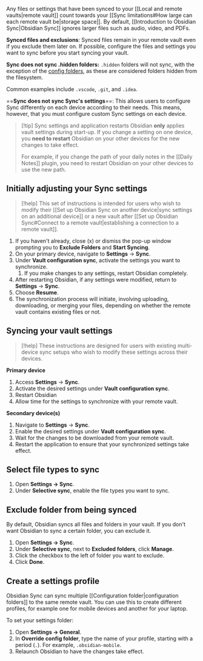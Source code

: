Any files or settings that have been synced to your [[Local and remote vaults|remote vault]] count towards your [[Sync limitations#How large can each remote vault be|storage space]]. By default, [[Introduction to Obsidian Sync|Obsidian Sync]] ignores larger files such as audio, video, and PDFs.

**Synced files and exclusions**:
Synced files remain in your remote vault even if you exclude them later on. If possible, configure the files and settings you want to sync before you start syncing your vault.

**Sync does not sync .hidden folders:**
`.hidden` folders will not sync, with the exception of the [config folders](app://obsidian.md/Config%20folders), as these are considered folders hidden from the filesystem.

Common examples include `.vscode`, `.git`, and `.idea`.

==**Sync does not sync Sync's settings**==:
This allows users to configure Sync differently on each device according to their needs. This means, however, that you must configure custom Sync settings on each device.

> [!tip] Sync settings and application restarts
> Obsidian **only** applies vault settings during start-up. If you change a setting on one device, you **need to restart** Obsidian on your other devices for the new changes to take effect. 
> 
> For example, if you change the path of your daily notes in the [[Daily Notes]] plugin, you need to restart Obsidian on your other devices to use the new path.

## Initially adjusting your Sync settings


> [!help] This set of instructions is intended for users who wish to modify their [[Set up Obsidian Sync on another device|sync settings on an additional device]] or a new vault after [[Set up Obsidian Sync#Connect to a remote vault|establishing a connection to a remote vault]].

1. If you haven't already, close (x) or dismiss the pop-up window prompting you to **Exclude Folders** and **Start Syncing**.
2. On your primary device, navigate to **Settings** → **Sync**.
3. Under **Vault configuration sync**, activate the settings you want to synchronize.
    1. If you make changes to any settings, restart Obsidian completely.
4. After restarting Obsidian, if any settings were modified, return to **Settings** → **Sync**.
5. Choose **Resume**.
6. The synchronization process will initiate, involving uploading, downloading, or merging your files, depending on whether the remote vault contains existing files or not.


## Syncing your vault settings

> [!help] These instructions are designed for users with existing multi-device sync setups who wish to modify these settings across their devices.

**Primary device**
1. Access **Settings** → **Sync**.
2. Activate the desired settings under **Vault configuration sync**.
3. Restart Obsidian
4. Allow time for the settings to synchronize with your remote vault.

**Secondary device(s)**
1. Navigate to **Settings** → **Sync**.
2. Enable the desired settings under **Vault configuration sync**.
3. Wait for the changes to be downloaded from your remote vault.
4. Restart the application to ensure that your synchronized settings take effect.

## Select file types to sync

1. Open **Settings → Sync**.
2. Under **Selective sync**, enable the file types you want to sync.

## Exclude folder from being synced

By default, Obsidian syncs all files and folders in your vault. If you don't want Obsidian to sync a certain folder, you can exclude it.

1. Open **Settings → Sync**.
2. Under **Selective sync**, next to **Excluded folders**, click **Manage**.
3. Click the checkbox to the left of folder you want to exclude.
4. Click **Done**.

## Create a settings profile

Obsidian Sync can sync multiple [[Configuration folder|configuration folders]] to the same remote vault. You can use this to create different profiles, for example one for mobile devices and another for your laptop.

To set your settings folder:

1. Open **Settings → General**.
2. In **Override config folder**, type the name of your profile, starting with a period (`.`). For example, `.obsidian-mobile`.
3. Relaunch Obsidian to have the changes take effect. 
